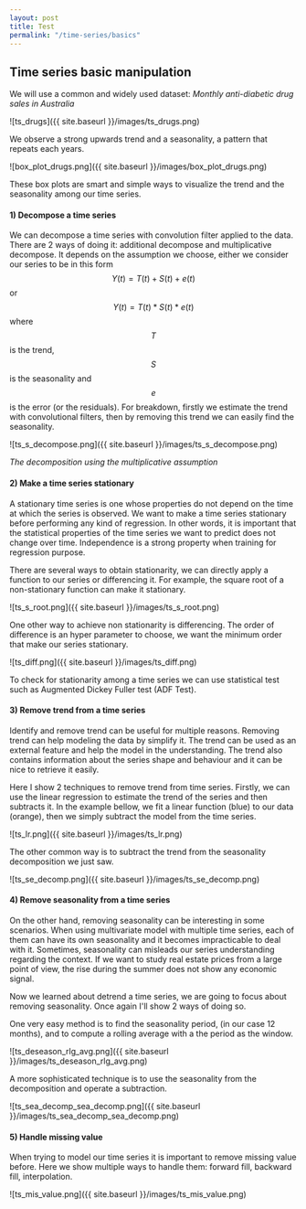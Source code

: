 ```yaml
---
layout: post
title: Test
permalink: "/time-series/basics"
---
```


## Time series basic manipulation

We will use a common and widely used dataset: *Monthly anti-diabetic drug sales in Australia*

![ts_drugs]({{ site.baseurl }}/images/ts_drugs.png)

We observe a strong upwards trend and a seasonality, a pattern that repeats each years. 

![box_plot_drugs.png]({{ site.baseurl }}/images/box_plot_drugs.png)

These box plots are smart and simple ways to visualize the trend and the seasonality among our time series. 



#### 1) Decompose a time series

We can decompose a time series with convolution filter applied to the data. There are 2 ways of doing it: additional decompose and multiplicative decompose. It depends on the assumption we choose, either we consider our series to be in this form  $$Y(t) = T(t)+S(t)+e(t)$$  or $$Y(t) = T(t)*S(t)*e(t)$$ where $$T$$ is the trend, $$S$$ is the seasonality and $$e$$ is the error (or the residuals).  For breakdown, firstly we estimate the trend with convolutional filters, then by removing this trend we can easily find the seasonality. 

![ts_s_decompose.png]({{ site.baseurl }}/images/ts_s_decompose.png)

*The decomposition using the multiplicative assumption*



#### 2) Make a time series stationary

A stationary time series is one whose properties do not depend on the time at which the series is observed.   We want to make a time series stationary before performing any kind of regression. In other words, it is important that the statistical properties of the time series we want to predict does not change over time. Independence is a strong property when training for regression purpose. 

There are several ways to obtain stationarity, we can directly apply a function to our series or differencing it. For example, the square root of a non-stationary function can make it stationary. 

![ts_s_root.png]({{ site.baseurl }}/images/ts_s_root.png)

One other way to achieve non stationarity is differencing. The order of difference is an hyper parameter to choose, we want the minimum order that make our series stationary. 

 ![ts_diff.png]({{ site.baseurl }}/images/ts_diff.png)

To check for stationarity among a time series we can use statistical test such as Augmented Dickey Fuller test (ADF Test). 



#### 3) Remove trend from a time series

Identify and remove trend can be useful for multiple reasons. Removing trend can help modeling the data by simplify it. The trend can be used as an external feature and help the model in the understanding. The trend also contains information about the series shape and behaviour and it can be nice to retrieve it easily.    

Here I show 2 techniques to remove trend from time series. Firstly, we can use the linear regression to estimate the trend of the series and then subtracts it. In the example bellow, we fit a linear function (blue) to our data (orange), then we simply subtract  the model from the time series. 

 ![ts_lr.png]({{ site.baseurl }}/images/ts_lr.png)

The other common way is to subtract the trend from the seasonality decomposition we just saw. 

 ![ts_se_decomp.png]({{ site.baseurl }}/images/ts_se_decomp.png)



#### 4) Remove seasonality from a time series

On the other hand, removing seasonality can be interesting in some scenarios.  When using multivariate model with multiple time series, each of them can have its own seasonality and it becomes impracticable to  deal with it. Sometimes, seasonality can misleads our series understanding regarding the context. If we want to study real estate prices from a large point of view, the rise during the summer does not show any economic signal.  

Now we learned about detrend a time series, we are going to focus about removing seasonality. Once again I'll show 2 ways of doing so. 

One very easy method is to find the seasonality period, (in our case 12 months), and to compute a rolling average with a the period as the window. 

 ![ts_deseason_rlg_avg.png]({{ site.baseurl }}/images/ts_deseason_rlg_avg.png)



A more sophisticated technique is to use the seasonality from the  decomposition and operate a subtraction.  

 ![ts_sea_decomp_sea_decomp.png]({{ site.baseurl }}/images/ts_sea_decomp_sea_decomp.png)



#### 5) Handle missing value

When trying to model our time series it is important to remove missing value before. Here we show multiple ways to handle them: forward fill, backward fill, interpolation.

 ![ts_mis_value.png]({{ site.baseurl }}/images/ts_mis_value.png)

